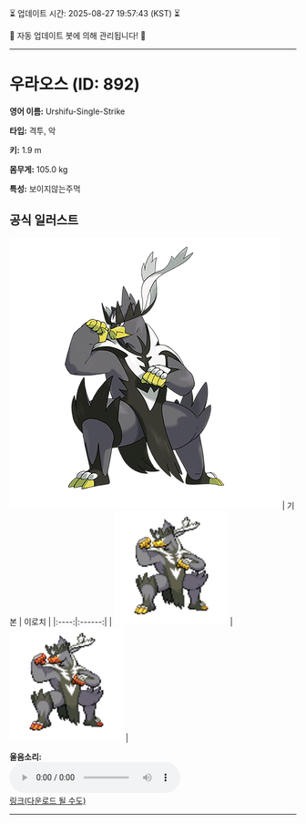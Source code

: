 
⏳ 업데이트 시간: 2025-08-27 19:57:43 (KST) ⏳

🤖 자동 업데이트 봇에 의해 관리됩니다! 🤖

---

# 우라오스 (ID: 892)
**영어 이름:** Urshifu-Single-Strike

**타입:** 격투, 악

**키:** 1.9 m

**몸무게:** 105.0 kg

**특성:** 보이지않는주먹

## 공식 일러스트
![](https://raw.githubusercontent.com/PokeAPI/sprites/master/sprites/pokemon/other/official-artwork/892.png)
| 기본 | 이로치 |
|:----:|:------:|
| <img src="https://raw.githubusercontent.com/PokeAPI/sprites/master/sprites/pokemon/892.png" width="200"> | <img src="https://raw.githubusercontent.com/PokeAPI/sprites/master/sprites/pokemon/shiny/892.png" width="200"> |

**울음소리:**<br><audio controls src="https://raw.githubusercontent.com/PokeAPI/cries/main/cries/pokemon/latest/892.ogg"></audio><br> [링크(다운로드 될 수도)](https://raw.githubusercontent.com/PokeAPI/cries/main/cries/pokemon/latest/892.ogg)


---
